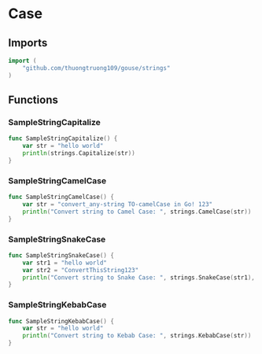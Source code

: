 # Case

## Imports

```go
import (
	"github.com/thuongtruong109/gouse/strings"
)
```
## Functions


### SampleStringCapitalize

```go
func SampleStringCapitalize() {
	var str = "hello world"
	println(strings.Capitalize(str))
}
```

### SampleStringCamelCase

```go
func SampleStringCamelCase() {
	var str = "convert_any-string TO-camelCase in Go! 123"
	println("Convert string to Camel Case: ", strings.CamelCase(str))
}
```

### SampleStringSnakeCase

```go
func SampleStringSnakeCase() {
	var str1 = "hello world"
	var str2 = "ConvertThisString123"
	println("Convert string to Snake Case: ", strings.SnakeCase(str1), strings.SnakeCase(str2))
}
```

### SampleStringKebabCase

```go
func SampleStringKebabCase() {
	var str = "hello world"
	println("Convert string to Kebab Case: ", strings.KebabCase(str))
}
```

